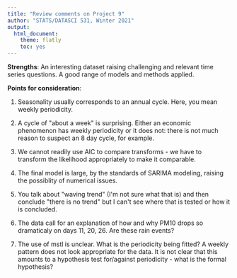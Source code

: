 ```yaml
---
title: "Review comments on Project 9"
author: "STATS/DATASCI 531, Winter 2021"
output:
  html_document:
    theme: flatly
    toc: yes
---
```


**Strengths**: An interesting dataset raising challenging and relevant time series questions. A good range of models and methods applied.

**Points for consideration**:

1. Seasonality usually corresponds to an annual cycle. Here, you mean weekly periodicity.

2. A cycle of "about a week" is surprising. Either an economic phenomenon has weekly periodicity or it does not: there is not much reason to suspect an 8 day cycle, for example.

3. We cannot readily use AIC to compare transforms - we have to transform the likelihood appropriately to make it comparable.

4. The final model is large, by the standards of SARIMA modeling, raising the possiblity of numerical issues.

5. You talk about "waving trend" (I'm not sure what that is) and then conclude "there is no trend" but I can't see where that is tested or how it is concluded.

6. The data call for an explanation of how and why PM10 drops so dramaticaly on days 11, 20, 26. Are these rain events?

7. The use of mstl is unclear. What is the periodicity being fitted? A weekly pattern does not look appropriate for the data. It is not clear that this amounts to a hypothesis test for/against periodicity - what is the formal hypothesis?



